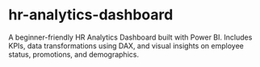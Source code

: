 # hr-analytics-dashboard
A beginner-friendly HR Analytics Dashboard built with Power BI. Includes KPIs, data transformations using DAX, and visual insights on employee status, promotions, and demographics.
